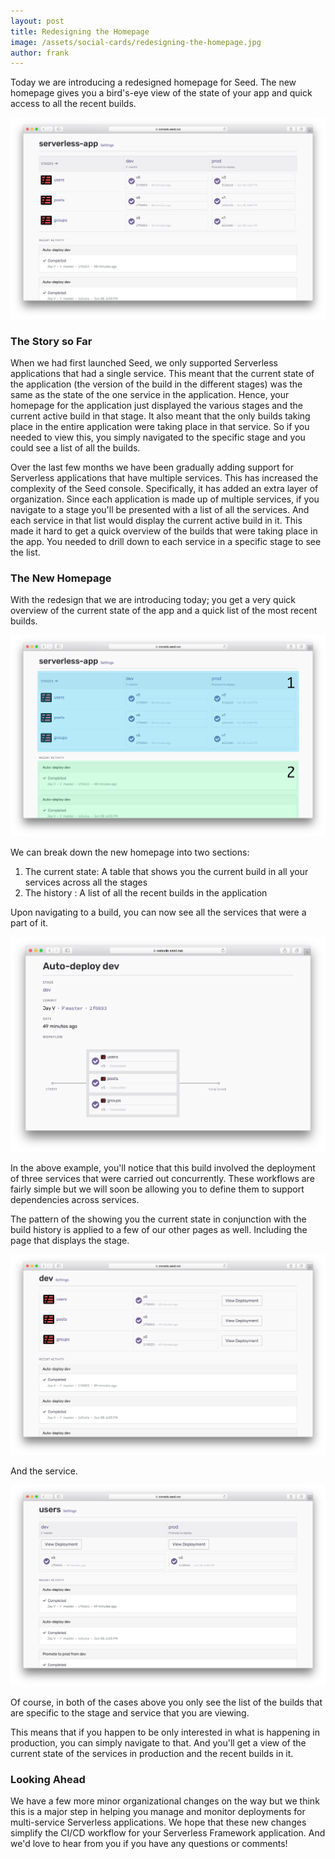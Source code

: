 ```yaml
---
layout: post
title: Redesigning the Homepage
image: /assets/social-cards/redesigning-the-homepage.jpg
author: frank
---
```


Today we are introducing a redesigned homepage for Seed. The new homepage gives you a bird's-eye view of the state of your app and quick access to all the recent builds.

![Redesigned homepage](/assets/blog/redesigning-the-homepage/redesigned-homepage.png)

### The Story so Far

When we had first launched Seed, we only supported Serverless applications that had a single service. This meant that the current state of the application (the version of the build in the different stages) was the same as the state of the one service in the application. Hence, your homepage for the application just displayed the various stages and the current active build in that stage. It also meant that the only builds taking place in the entire application were taking place in that service. So if you needed to view this, you simply navigated to the specific stage and you could see a list of all the builds.

Over the last few months we have been gradually adding support for Serverless applications that have multiple services. This has increased the complexity of the Seed console. Specifically, it has added an extra layer of organization. Since each application is made up of multiple services, if you navigate to a stage you'll be presented with a list of all the services. And each service in that list would display the current active build in it. This made it hard to get a quick overview of the builds that were taking place in the app. You needed to drill down to each service in a specific stage to see the list.

### The New Homepage

With the redesign that we are introducing today; you get a very quick overview of the current state of the app and a quick list of the most recent builds.

![Redesigned homepage sections](/assets/blog/redesigning-the-homepage/redesigned-homepage-sections.png)

We can break down the new homepage into two sections:

1. The current state: A table that shows you the current build in all your services across all the stages
2. The history : A list of all the recent builds in the application

Upon navigating to a build, you can now see all the services that were a part of it.

![New build page](/assets/blog/redesigning-the-homepage/new-build-page.png)

In the above example, you'll notice that this build involved the deployment of three services that were carried out concurrently. These workflows are fairly simple but we will soon be allowing you to define them to support dependencies across services.

The pattern of the showing you the current state in conjunction with the build history is applied to a few of our other pages as well. Including the page that displays the stage.

![New stage page](/assets/blog/redesigning-the-homepage/new-stage-page.png)

And the service.

![New service page](/assets/blog/redesigning-the-homepage/new-service-page.png)

Of course, in both of the cases above you only see the list of the builds that are specific to the stage and service that you are viewing.

This means that if you happen to be only interested in what is happening in production, you can simply navigate to that. And you'll get a view of the current state of the services in production and the recent builds in it.

### Looking Ahead

We have a few more minor organizational changes on the way but we think this is a major step in helping you manage and monitor deployments for multi-service Serverless applications. We hope that these new changes simplify the CI/CD workflow for your Serverless Framework application. And we'd love to hear from you if you have any questions or comments!
